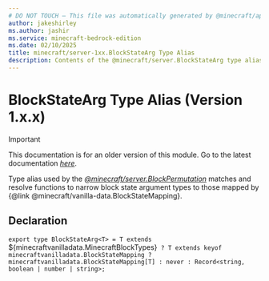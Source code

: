 ```yaml
---
# DO NOT TOUCH — This file was automatically generated by @minecraft/api-docs-generator, to report problems file an issue at https://github.com/Mojang/minecraft-scripting-libraries
author: jakeshirley
ms.author: jashir
ms.service: minecraft-bedrock-edition
ms.date: 02/10/2025
title: minecraft/server-1xx.BlockStateArg Type Alias
description: Contents of the @minecraft/server.BlockStateArg type alias (Version 1.x.x).
---
```

# BlockStateArg Type Alias (Version 1.x.x)

> [!IMPORTANT]
> This documentation is for an older version of this module. Go to the latest documentation [*here*](../../../scriptapi/minecraft/server/BlockStateArg.md).

Type alias used by the [*@minecraft/server.BlockPermutation*](../../../priorscriptapi/minecraft/server-1xx/BlockPermutation.md) matches and resolve functions to narrow block state argument types to those mapped by {@link @minecraft/vanilla-data.BlockStateMapping}.

## Declaration
`export type BlockStateArg<T> = T extends `${minecraftvanilladata.MinecraftBlockTypes}` ? T extends keyof minecraftvanilladata.BlockStateMapping ? minecraftvanilladata.BlockStateMapping[T] : never : Record<string, boolean | number | string>;`
